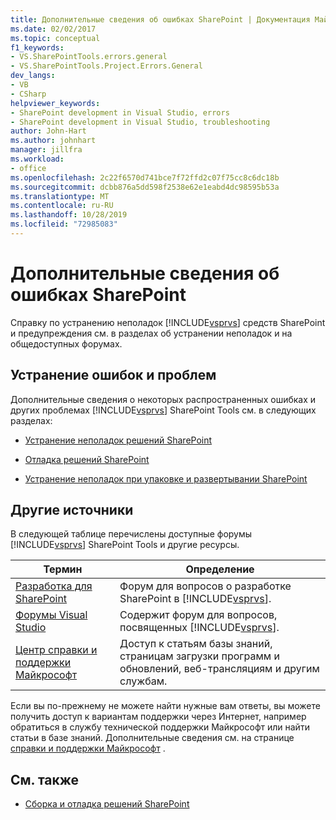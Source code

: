 ```yaml
---
title: Дополнительные сведения об ошибках SharePoint | Документация Майкрософт
ms.date: 02/02/2017
ms.topic: conceptual
f1_keywords:
- VS.SharePointTools.errors.general
- VS.SharePointTools.Project.Errors.General
dev_langs:
- VB
- CSharp
helpviewer_keywords:
- SharePoint development in Visual Studio, errors
- SharePoint development in Visual Studio, troubleshooting
author: John-Hart
ms.author: johnhart
manager: jillfra
ms.workload:
- office
ms.openlocfilehash: 2c22f6570d741bce7f72ffd2c07f75cc8c6dc18b
ms.sourcegitcommit: dcbb876a5dd598f2538e62e1eabd4dc98595b53a
ms.translationtype: MT
ms.contentlocale: ru-RU
ms.lasthandoff: 10/28/2019
ms.locfileid: "72985083"
---
```

# <a name="additional-information-for-sharepoint-errors"></a>Дополнительные сведения об ошибках SharePoint
  Справку по устранению неполадок [!INCLUDE[vsprvs](../sharepoint/includes/vsprvs-md.md)] средств SharePoint и предупреждения см. в разделах об устранении неполадок и на общедоступных форумах.

## <a name="troubleshoot-errors-and-issues"></a>Устранение ошибок и проблем
 Дополнительные сведения о некоторых распространенных ошибках и других проблемах [!INCLUDE[vsprvs](../sharepoint/includes/vsprvs-md.md)] SharePoint Tools см. в следующих разделах:

- [Устранение неполадок решений SharePoint](../sharepoint/troubleshooting-sharepoint-solutions.md)

- [Отладка решений SharePoint](../sharepoint/debugging-sharepoint-solutions.md)

- [Устранение неполадок при упаковке и развертывании SharePoint](../sharepoint/troubleshooting-sharepoint-packaging-and-deployment.md)

## <a name="other-resources"></a>Другие источники
 В следующей таблице перечислены доступные форумы [!INCLUDE[vsprvs](../sharepoint/includes/vsprvs-md.md)] SharePoint Tools и другие ресурсы.

|Термин|Определение|
|----------|----------------|
|[Разработка для SharePoint](https://social.msdn.microsoft.com/Forums/office/home?forum=sharepointdevelopmentprevious)|Форум для вопросов о разработке SharePoint в [!INCLUDE[vsprvs](../sharepoint/includes/vsprvs-md.md)].|
|[Форумы Visual Studio](https://social.msdn.microsoft.com/Forums/vstudio/home?category=visualstudio)|Содержит форум для вопросов, посвященных [!INCLUDE[vsprvs](../sharepoint/includes/vsprvs-md.md)].|
|[Центр справки и поддержки Майкрософт](https://support.microsoft.com/)|Доступ к статьям базы знаний, страницам загрузки программ и обновлений, веб-трансляциям и другим службам.|

 Если вы по-прежнему не можете найти нужные вам ответы, вы можете получить доступ к вариантам поддержки через Интернет, например обратиться в службу технической поддержки Майкрософт или найти статьи в базе знаний. Дополнительные сведения см. на странице [справки и поддержки Майкрософт](https://support.microsoft.com/) .

## <a name="see-also"></a>См. также
- [Сборка и отладка решений SharePoint](../sharepoint/building-and-debugging-sharepoint-solutions.md)
